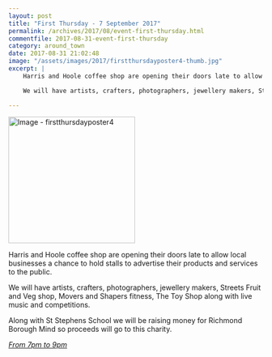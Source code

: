 ```yaml
---
layout: post
title: "First Thursday - 7 September 2017"
permalink: /archives/2017/08/event-first-thursday.html
commentfile: 2017-08-31-event-first-thursday
category: around_town
date: 2017-08-31 21:02:48
image: "/assets/images/2017/firstthursdayposter4-thumb.jpg"
excerpt: |
    Harris and Hoole coffee shop are opening their doors late to allow local businesses a chance to hold stalls to advertise their products and services to the public.

    We will have artists, crafters, photographers, jewellery makers, Streets Fruit and Veg shop, Movers and Shapers fitness, The Toy Shop along with live music and competitions.

---
```


<a href="/assets/images/2017/firstthursdayposter4.jpg" title="Click for a larger image"><img src="/assets/images/2017/firstthursdayposter4-thumb.jpg" width="250" alt="Image - firstthursdayposter4"  class="photo right"/></a>

Harris and Hoole coffee shop are opening their doors late to allow local businesses a chance to hold stalls to advertise their products and services to the public.

We will have artists, crafters, photographers, jewellery makers, Streets Fruit and Veg shop, Movers and Shapers fitness, The Toy Shop along with live music and competitions.

Along with St Stephens School we will be raising money for Richmond Borough Mind so proceeds will go to this charity.

<em>[From 7pm to 9pm](/event/event/200705146265)</em>
